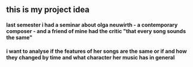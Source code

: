 ## this is my project idea
#### last semester i had a seminar about olga neuwirth - a contemporary composer - and a friend of mine had the critic "that every song sounds the same"
#### i want to analyse if the features of her songs are the same or if and how they changed by time and what character her music has in general
